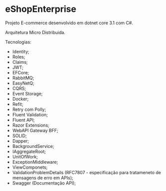 # eShopEnterprise
Projeto E-commerce desenvolvido em dotnet core 3.1 com C#. 

Arquitetura Micro Distribuida.

Tecnologias:
- Identity;
- Roles;
- Claims;
- JWT;
- EFCore;
- RabbitMQ;
- EasyNetQ;
- CQRS;
- Event Storage;
- Docker;
- Refit; 
- Retry com Polly;
- Fluent Validation;
- Fluent API;
- Razor Extensions;
- WebAPI Gateway BFF;
- SOLID;
- Dapper;
- BackgroundService;
- IAggregateRoot;
- UnitOfWork;
- ExceptionMiddleware;
- ViewComponets;
- ValidationProblemDetails (RFC7807 - especificação para tratameneto de mensagens de erro em APIs);
- Swagger (Documentação API);